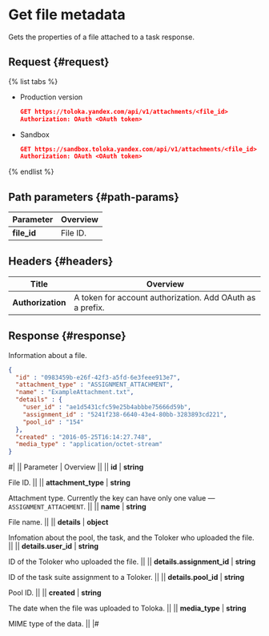 # Get file metadata

Gets the properties of a file attached to a task response.

## Request {#request}

{% list tabs %}

- Production version

  ```json
  GET https://toloka.yandex.com/api/v1/attachments/<file_id>
  Authorization: OAuth <OAuth token>
  ```

- Sandbox

  ```json
  GET https://sandbox.toloka.yandex.com/api/v1/attachments/<file_id>
  Authorization: OAuth <OAuth token>
  ```

{% endlist %}

## Path parameters {#path-params}

Parameter | Overview
----- | -----
**file_id** | File ID.


## Headers {#headers}

Title | Overview
----- | -----
**Authorization** | A token for account authorization. Add OAuth as a prefix.


## Response {#response}

Information about a file.

```json
{
  "id" : "0983459b-e26f-42f3-a5fd-6e3feee913e7",
  "attachment_type" : "ASSIGNMENT_ATTACHMENT",
  "name" : "ExampleAttachment.txt",
  "details" : {
    "user_id" : "ae1d5431cfc59e25b4abbbe75666d59b",
    "assignment_id" : "5241f238-6640-43e4-80bb-3283893cd221",
    "pool_id" : "154"
  },
  "created" : "2016-05-25T16:14:27.748",
  "media_type" : "application/octet-stream"
}
```

#|
|| Parameter | Overview ||
|| **id** | **string**

File ID. ||
|| **attachment_type** | **string**

Attachment type. Currently the key can have only one value — `ASSIGNMENT_ATTACHMENT`. ||
|| **name** | **string**

File name. ||
|| **details** | **object**

Infomation about the pool, the task, and the Toloker who uploaded the file. ||
|| **details.user_id** | **string**

ID of the Toloker who uploaded the file. ||
|| **details.assignment_id** | **string**

ID of the task suite assignment to a Toloker. ||
|| **details.pool_id** | **string**

Pool ID. ||
|| **created** | **string**

The date when the file was uploaded to Toloka. ||
|| **media_type** | **string**

MIME type of the data. ||
|#

